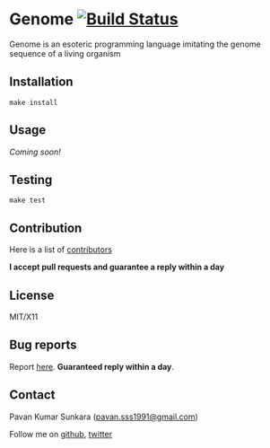 # Genome [![Build Status](https://secure.travis-ci.org/pkumar/genome.png)](http://travis-ci.org/pkumar/genome)

Genome is an esoteric programming language imitating the genome sequence of a living organism

## Installation

```
make install
```

## Usage

_Coming soon!_

## Testing

```
make test
```

## Contribution

Here is a list of [contributors](http://github.com/pkumar/genome/contributors)

__I accept pull requests and guarantee a reply within a day__

## License
MIT/X11

## Bug reports
Report [here](http://github.com/pkumar/genome/issues). __Guaranteed reply within a day__.

## Contact
Pavan Kumar Sunkara (pavan.sss1991@gmail.com)

Follow me on [github](http://github.com/pkumar), [twitter](http://twitter.com/pksunkara)
